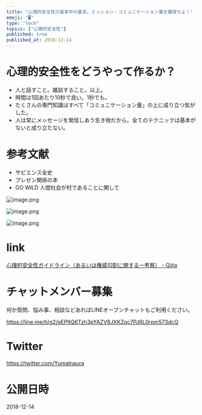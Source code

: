 ```yaml
---
title: "心理的安全性の基本中の基本。ミッション・コミュニケーション量を確保せよ！"
emoji: "🖥"
type: "tech"
topics: ["心理的安全性"]
published: true
published_at: 2018-12-14
---
```



# 心理的安全性をどうやって作るか？

- 人と話すこと。雑談すること。以上。
- 時間は1回あたり10秒で良い。1秒でも。
- たくさんの専門知識はすべて「コミュニケーション量」の上に成り立つ気がした。
- 人は常にメッセージを発信しあう生き物だから。全てのテクニックは基本がないと成り立たない。

# 参考文献

- サピエンス全史
- プレゼン関係の本
- GO WILD 人間社会が村であることに関して


![image.png](https://qiita-image-store.s3.amazonaws.com/0/89618/515481f4-f9e8-cd78-2f57-46f57c099be8.png)

![image.png](https://qiita-image-store.s3.amazonaws.com/0/89618/273ccd99-a973-89a2-e8af-297bd4dbc42f.png)

![image.png](https://qiita-image-store.s3.amazonaws.com/0/89618/4cd57337-b738-fd24-f054-c1f9fa7de48a.png)


# link

[心理的安全性ガイドライン（あるいは権威勾配に関する一考察） - Qiita](https://qiita.com/hirokidaichi/items/5d8c4294083d85654a04#%E5%B9%B4%E9%BD%A2%E5%B7%AE)








<!-- Update From Qiita API -->

# チャットメンバー募集


何か質問、悩み事、相談などあればLINEオープンチャットもご利用ください。

https://line.me/ti/g2/eEPltQ6Tzh3pYAZV8JXKZqc7PJ6L0rpm573dcQ





# Twitter


https://twitter.com/YumaInaura


<!-- Update From Qiita API -->



# 公開日時

2018-12-14
